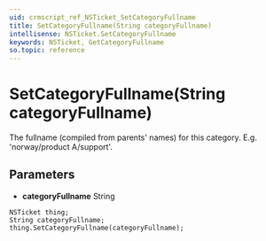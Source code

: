 ```yaml
---
uid: crmscript_ref_NSTicket_SetCategoryFullname
title: SetCategoryFullname(String categoryFullname)
intellisense: NSTicket.SetCategoryFullname
keywords: NSTicket, GetCategoryFullname
so.topic: reference
---
```


# SetCategoryFullname(String categoryFullname)

The fullname (compiled from parents&apos; names) for this category. E.g. &apos;norway/product A/support&apos;.

## Parameters

* **categoryFullname** String

```crmscript
NSTicket thing;
String categoryFullname;
thing.SetCategoryFullname(categoryFullname);
```

